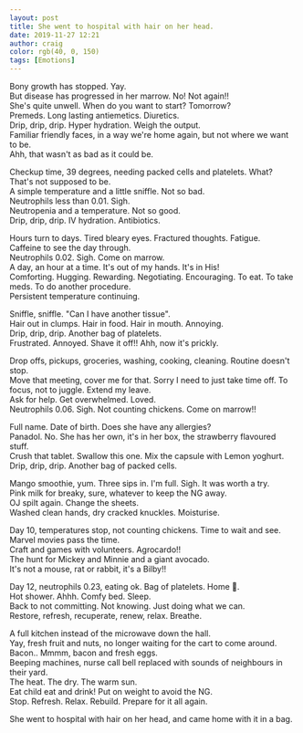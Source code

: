 ```yaml
---
layout: post
title: She went to hospital with hair on her head.
date: 2019-11-27 12:21
author: craig
color: rgb(40, 0, 150)
tags: [Emotions]
---
```

<!-- wp:paragraph -->
<p>Bony growth has stopped. Yay.<br>But disease has progressed in her marrow. No! Not again!!<br>She's quite unwell. When do you want to start? Tomorrow?<br>Premeds. Long lasting antiemetics. Diuretics.<br>Drip, drip, drip. Hyper hydration. Weigh the output.<br>Familiar friendly faces, in a way we're home again, but not where we want to be.<br>Ahh, that wasn't as bad as it could be.</p>
<!-- /wp:paragraph -->

<!-- wp:paragraph -->
<p>Checkup time, 39 degrees, needing packed cells and platelets. What? That's not supposed to be.<br>A simple temperature and a little sniffle. Not so bad. <br>Neutrophils less than 0.01. Sigh.<br>Neutropenia and a temperature. Not so good.<br>Drip, drip, drip. IV hydration. Antibiotics.</p>
<!-- /wp:paragraph -->

<!-- wp:paragraph -->
<p>Hours turn to days. Tired bleary eyes. Fractured thoughts. Fatigue. <br>Caffeine to see the day through.<br>Neutrophils 0.02. Sigh. Come on marrow.<br>A day, an hour at a time. It's out of my hands. It's in His!<br>Comforting. Hugging. Rewarding. Negotiating. Encouraging. To eat. To take meds. To do another procedure. <br>Persistent temperature continuing. </p>
<!-- /wp:paragraph -->

<!-- wp:paragraph -->
<p>Sniffle, sniffle. "Can I have another tissue".<br>Hair out in clumps. Hair in food. Hair in mouth. Annoying.<br>Drip, drip, drip. Another bag of platelets.<br>Frustrated. Annoyed. Shave it off!! Ahh, now it's prickly.</p>
<!-- /wp:paragraph -->

<!-- wp:paragraph -->
<p>Drop offs, pickups, groceries, washing, cooking, cleaning. Routine doesn't stop. <br>Move that meeting, cover me for that. Sorry I need to just take time off. To focus, not to juggle. Extend my leave.<br>Ask for help. Get overwhelmed. Loved.<br>Neutrophils 0.06. Sigh. Not counting chickens. Come on marrow!! </p>
<!-- /wp:paragraph -->

<!-- wp:paragraph -->
<p>Full name. Date of birth. Does she have any allergies?<br>Panadol. No. She has her own, it's in her box, the strawberry flavoured stuff.<br>Crush that tablet. Swallow this one. Mix the capsule with Lemon yoghurt. <br>Drip, drip, drip. Another bag of packed cells.</p>
<!-- /wp:paragraph -->

<!-- wp:paragraph -->
<p>Mango smoothie, yum. Three sips in. I'm full. Sigh. It was worth a try.<br>Pink milk for breaky, sure, whatever to keep the NG away.<br>OJ spilt again. Change the sheets.<br>Washed clean hands, dry cracked knuckles. Moisturise.</p>
<!-- /wp:paragraph -->

<!-- wp:paragraph -->
<p>Day 10, temperatures stop, not counting chickens. Time to wait and see.<br>Marvel movies pass the time. <br>Craft and games with volunteers. Agrocardo!!<br>The hunt for Mickey and Minnie and a giant avocado. <br>It's not a mouse, rat or rabbit, it's a Bilby!!</p>
<!-- /wp:paragraph -->

<!-- wp:paragraph -->
<p>Day 12, neutrophils 0.23, eating ok. Bag of platelets. Home 🙂.<br>
Hot shower. Ahhh. Comfy bed. Sleep.<br>
Back to not committing. Not knowing. Just doing what we can.<br>
Restore, refresh, recuperate, renew, relax. Breathe.</p>
<!-- /wp:paragraph -->

<!-- wp:paragraph -->
<p>A full kitchen instead of the microwave down the hall. <br>
Yay, fresh fruit and nuts, no longer waiting for the cart to come around.<br>
Bacon.. Mmmm, bacon and fresh eggs.<br>
Beeping machines, nurse call bell replaced with sounds of neighbours in their yard.<br>
The heat. The dry. The warm sun.<br>
Eat child eat and drink! Put on weight to avoid the NG.<br>
Stop. Refresh. Relax. Rebuild. Prepare for it all again.</p>
<!-- /wp:paragraph -->

<!-- wp:paragraph -->
<p>She went to hospital with hair on her head, and came home with it in a bag.</p>
<!-- /wp:paragraph -->
